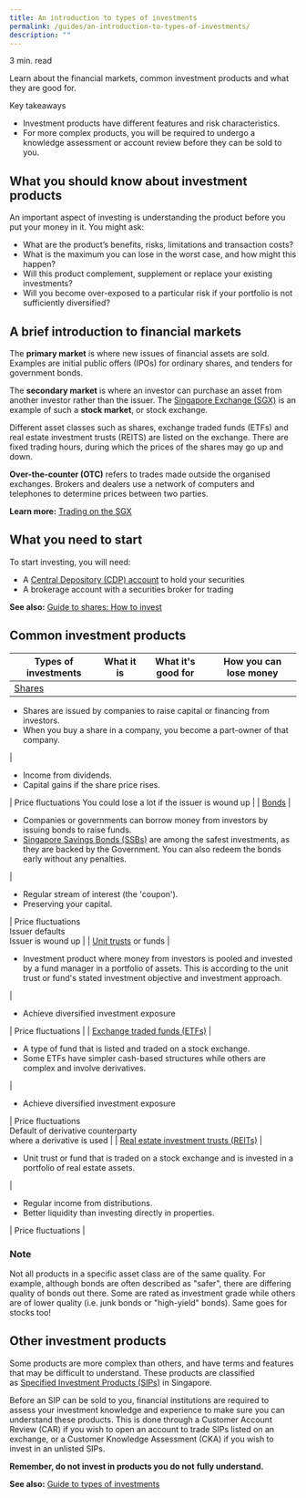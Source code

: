 ```yaml
---
title: An introduction to types of investment​s
permalink: /guides/an-introduction-to-types-of-investments/
description: ""
---
```

3 min. read

Learn about the financial markets, common investment products and what they are good for.

Key takeaways

*   Investment products have different features and risk characteristics.
*   For more complex products, you will be required to undergo a knowledge assessment or account review before they can be sold to you.

What you should know about investment products
----------------------------------------------

An important aspect of investing is understanding the product before you put your money in it. You might ask:

*   What are the product’s benefits, risks, limitations and transaction costs?
*   What is the maximum you can lose in the worst case, and how might this happen?
*   Will this product complement, supplement or replace your existing investments?
*   Will you become over-exposed to a particular risk if your portfolio is not sufficiently diversified?

A brief introduction to financial markets
-----------------------------------------

The **primary market** is where new issues of financial assets are sold. Examples are initial public offers (IPOs) for ordinary shares, and tenders for government bonds.

The **secondary market** is where an investor can purchase an asset from another investor rather than the issuer. The [Singapore Exchange (SGX)](https://www.sgx.com/) is an example of such a **stock market**, or stock exchange.

Different asset classes such as shares, exchange traded funds (ETFs) and real estate investment trusts (REITS) are listed on the exchange. There are fixed trading hours, during which the prices of the shares may go up and down.

**Over-the-counter (OTC)** refers to trades made outside the organised exchanges. Brokers and dealers use a network of computers and telephones to determine prices between two parties.

**Learn more:** [Trading on the SGX](https://www.sgx.com/beginners-guide-investing)

What you need to start
----------------------

To start investing, you will need:

*   A [Central Depository (CDP) account](https://www1.cdp.sgx.com/sgx-cdp-web/login) to hold your securities
*   A brokerage account with a securities broker for trading

**See also:** [Guide to shares: How to invest](https://www.moneysense.gov.sg/articles/2018/10/guide-to-shares-how-to-invest)

Common investment products
--------------------------

| Types of investments | What it is | What it's good for | How you can lose money |
| --- | --- | --- | --- |
| [Shares](https://www.moneysense.gov.sg/articles/2018/10/guide-to-shares-what-you-need-to-know-before-you-invest) | 
*   Shares are issued by companies to raise capital or financing from investors.
*   When you buy a share in a company, you become a part-owner of that company.

 | 

*   Income from dividends.
*   Capital gains if the share price rises.

 | Price fluctuations You could lose a lot if the issuer is wound up |
| [Bonds](https://www.moneysense.gov.sg/articles/2018/10/understanding-bonds) | 

*   Companies or governments can borrow money from investors by issuing bonds to raise funds.
*   [Singapore Savings Bonds (SSBs)](https://www.mas.gov.sg/bonds-and-bills/Singapore-Savings-Bonds) are among the safest investments, as they are backed by the Government. You can also redeem the bonds early without any penalties.

 | 

*   Regular stream of interest (the 'coupon').
*   Preserving your capital.

 | Price fluctuations  
Issuer defaults  
Issuer is wound up |
| [Unit trusts](https://www.moneysense.gov.sg/articles/2018/10/understanding-unit-trusts) or funds | 

*   Investment product where money from investors is pooled and invested by a fund manager in a portfolio of assets. This is according to the unit trust or fund's stated investment objective and investment approach.

 | 

*   Achieve diversified investment exposure

 | Price fluctuations |
| [Exchange traded funds (ETFs)](https://www.moneysense.gov.sg/articles/2018/10/guide-to-etfs-understanding-exchange-traded-funds) | 

*   A type of fund that is listed and traded on a stock exchange.
*   Some ETFs have simpler cash-based structures while others are complex and involve derivatives.

 | 

*   Achieve diversified investment exposure

 | Price fluctuations  
Default of derivative counterparty  
where a derivative is used |
| [Real estate investment trusts (REITs)](https://www.moneysense.gov.sg/articles/2018/10/understanding-real-estate-investment-trusts-reits) | 

*   Unit trust or fund that is traded on a stock exchange and is invested in a portfolio of real estate assets.

 | 

*   Regular income from distributions.
*   Better liquidity than investing directly in properties.

 | Price fluctuations |

### Note

Not all products in a specific asset class are of the same quality. For example, although bonds are often described as "safer", there are differing quality of bonds out there. Some are rated as investment grade while others are of lower quality (i.e. junk bonds or "high-yield" bonds). Same goes for stocks too!

Other investment products
-------------------------

Some products are more complex than others, and have terms and features that may be difficult to understand. These products are classified as [Specified Investment Products (SIPs)](https://www.moneysense.gov.sg/articles/2018/11/understanding-specified-investment-products-sips) in Singapore.

Before an SIP can be sold to you, financial institutions are required to assess your investment knowledge and experience to make sure you can understand these products. This is done through a Customer Account Review (CAR) if you wish to open an account to trade SIPs listed on an exchange, or a Customer Knowledge Assessment (CKA) if you wish to invest in an unlisted SIPs.

**Remember, do not invest in products you do not** **fully understand.**

**See also:** [Guide to types of investments](https://www.moneysense.gov.sg/starter-packs/guide-to-types-of-investments)